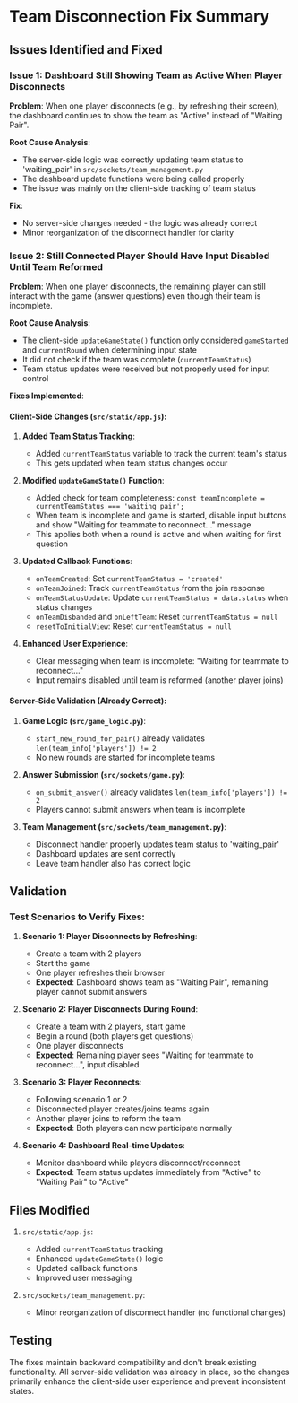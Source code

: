 # Team Disconnection Fix Summary

## Issues Identified and Fixed

### Issue 1: Dashboard Still Showing Team as Active When Player Disconnects
**Problem**: When one player disconnects (e.g., by refreshing their screen), the dashboard continues to show the team as "Active" instead of "Waiting Pair".

**Root Cause Analysis**: 
- The server-side logic was correctly updating team status to 'waiting_pair' in `src/sockets/team_management.py`
- The dashboard update functions were being called properly
- The issue was mainly on the client-side tracking of team status

**Fix**: 
- No server-side changes needed - the logic was already correct
- Minor reorganization of the disconnect handler for clarity

### Issue 2: Still Connected Player Should Have Input Disabled Until Team Reformed
**Problem**: When one player disconnects, the remaining player can still interact with the game (answer questions) even though their team is incomplete.

**Root Cause Analysis**:
- The client-side `updateGameState()` function only considered `gameStarted` and `currentRound` when determining input state
- It did not check if the team was complete (`currentTeamStatus`)
- Team status updates were received but not properly used for input control

**Fixes Implemented**:

#### Client-Side Changes (`src/static/app.js`):

1. **Added Team Status Tracking**:
   - Added `currentTeamStatus` variable to track the current team's status
   - This gets updated when team status changes occur

2. **Modified `updateGameState()` Function**:
   - Added check for team completeness: `const teamIncomplete = currentTeamStatus === 'waiting_pair';`
   - When team is incomplete and game is started, disable input buttons and show "Waiting for teammate to reconnect..." message
   - This applies both when a round is active and when waiting for first question

3. **Updated Callback Functions**:
   - `onTeamCreated`: Set `currentTeamStatus = 'created'`
   - `onTeamJoined`: Track `currentTeamStatus` from the join response
   - `onTeamStatusUpdate`: Update `currentTeamStatus = data.status` when status changes
   - `onTeamDisbanded` and `onLeftTeam`: Reset `currentTeamStatus = null`
   - `resetToInitialView`: Reset `currentTeamStatus = null`

4. **Enhanced User Experience**:
   - Clear messaging when team is incomplete: "Waiting for teammate to reconnect..."
   - Input remains disabled until team is reformed (another player joins)

#### Server-Side Validation (Already Correct):

1. **Game Logic (`src/game_logic.py`)**:
   - `start_new_round_for_pair()` already validates `len(team_info['players']) != 2`
   - No new rounds are started for incomplete teams

2. **Answer Submission (`src/sockets/game.py`)**:
   - `on_submit_answer()` already validates `len(team_info['players']) != 2`
   - Players cannot submit answers when team is incomplete

3. **Team Management (`src/sockets/team_management.py`)**:
   - Disconnect handler properly updates team status to 'waiting_pair'
   - Dashboard updates are sent correctly
   - Leave team handler also has correct logic

## Validation

### Test Scenarios to Verify Fixes:

1. **Scenario 1: Player Disconnects by Refreshing**:
   - Create a team with 2 players
   - Start the game
   - One player refreshes their browser
   - **Expected**: Dashboard shows team as "Waiting Pair", remaining player cannot submit answers

2. **Scenario 2: Player Disconnects During Round**:
   - Create a team with 2 players, start game
   - Begin a round (both players get questions)
   - One player disconnects
   - **Expected**: Remaining player sees "Waiting for teammate to reconnect...", input disabled

3. **Scenario 3: Player Reconnects**:
   - Following scenario 1 or 2
   - Disconnected player creates/joins teams again
   - Another player joins to reform the team
   - **Expected**: Both players can now participate normally

4. **Scenario 4: Dashboard Real-time Updates**:
   - Monitor dashboard while players disconnect/reconnect
   - **Expected**: Team status updates immediately from "Active" to "Waiting Pair" to "Active"

## Files Modified

1. `src/static/app.js`:
   - Added `currentTeamStatus` tracking
   - Enhanced `updateGameState()` logic
   - Updated callback functions
   - Improved user messaging

2. `src/sockets/team_management.py`:
   - Minor reorganization of disconnect handler (no functional changes)

## Testing

The fixes maintain backward compatibility and don't break existing functionality. All server-side validation was already in place, so the changes primarily enhance the client-side user experience and prevent inconsistent states.